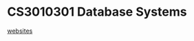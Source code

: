 # CS3010301 Database Systems

[websites](http://faculty.csie.ntust.edu.tw/~ywu/cs3010301/index.html)

